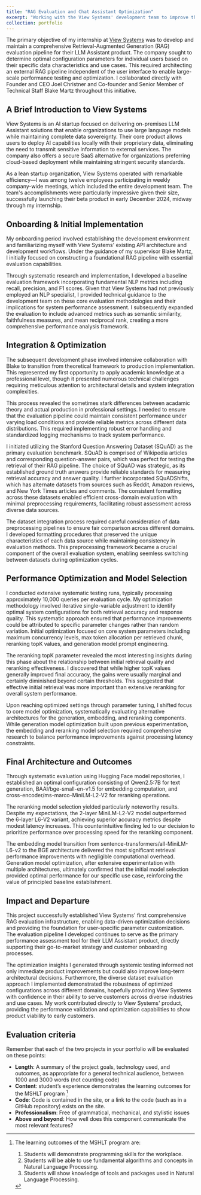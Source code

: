 ```yaml
---
title: "RAG Evaluation and Chat Assistant Optimization"
excerpt: "Working with the View Systems' development team to improve their retrieval pipeline and optimize thier chat assistant.<br/><br/><img src='/images/500x300.png'>"
collection: portfolio
---
```


The primary objective of my internship at [View Systems](https://www.view.io) was to develop and maintain a comprehensive Retrieval-Augmented Generation (RAG) evaluation pipeline for their LLM Assistant product. The company sought to determine optimal configuration parameters for individual users based on their specific data characteristics and use cases. This required architecting an external RAG pipeline independent of the user interface to enable large-scale performance testing and optimization. I collaborated directly with Founder and CEO Joel Christner and Co-founder and Senior Member of Technical Staff Blake Martz throughout this initiative.

## A Brief Introduction to View Systems

View Systems is an AI startup focused on delivering on-premises LLM Assistant solutions that enable organizations to use large language models while maintaining complete data sovereignty. Their core product allows users to deploy AI capabilities locally with their proprietary data, eliminating the need to transmit sensitive information to external services. The company also offers a secure SaaS alternative for organizations preferring cloud-based deployment while maintaining stringent security standards.

As a lean startup organization, View Systems operated with remarkable efficiency—I was among twelve employees participating in weekly company-wide meetings, which included the entire development team. The team's accomplishments were particularly impressive given their size, successfully launching their beta product in early December 2024, midway through my internship.

## Onboarding & Initial Implementation

My onboarding period involved establishing the development environment and familiarizing myself with View Systems' existing API architecture and development workflows. Under the guidance of my supervisor Blake Martz, I initially focused on constructing a foundational RAG pipeline with essential evaluation capabilities.

Through systematic research and implementation, I developed a baseline evaluation framework incorporating fundamental NLP metrics including recall, precision, and F1 scores. Given that View Systems had not previously employed an NLP specialist, I provided technical guidance to the development team on these core evaluation methodologies and their implications for system performance assessment. I subsequently expanded the evaluation to include advanced metrics such as semantic similarity, faithfulness measures, and mean reciprocal rank, creating a more comprehensive performance analysis framework.

## Integration & Optimization

The subsequent development phase involved intensive collaboration with Blake to transition from theoretical framework to production implementation. This represented my first opportunity to apply academic knowledge at a professional level, though it presented numerous technical challenges requiring meticulous attention to architectural details and system integration complexities.

This process revealed the sometimes stark differences between acadamic theory and actual production in professional settings. I needed to ensure that the evaluation pipeline could maintain consistent performance under varying load conditions and provide reliable metrics across different data distributions. This required implementing robust error handling and standardized logging mechanisms to track system performance.

I initiated utilizing the Stanford Question Answering Dataset (SQuAD) as the primary evaluation benchmark. SQuAD is comprised of Wikipedia articles and corresponding question-answer pairs, which was perfect for testing the retrieval of their RAG pipeline. The choice of SQuAD was strategic, as its established ground truth answers provide reliable standards for measuring retrieval accuracy and answer quality. I further incorporated SQuADShifts, which has alternate datasets from sources such as Reddit, Amazon reviews, and New York Times articles and comments. The consistent formatting across these datasets enabled efficient cross-domain evaluation with minimal preprocessing requirements, facilitating robust assessment across diverse data sources.

The dataset integration process required careful consideration of data preprocessing pipelines to ensure fair comparison across different domains. I developed formatting procedures that preserved the unique characteristics of each data source while maintaining consistency in evaluation methods. This preprocessing framework became a crucial component of the overall evaluation system, enabling seemless switching between datasets during optimization cycles.

## Performance Optimization and Model Selection

I conducted extensive systematic testing runs, typically processing approximately 10,000 queries per evaluation cycle. My optimization methodology involved iterative single-variable adjustment to identify optimal system configurations for both retrieval accuracy and response quality. This systematic approach ensured that performance improvements could be attributed to specific parameter changes rather than random variation. Initial optimization focused on core system parameters including maximum concurrency levels, max token allocation per retrieved chunk, reranking topK values, and generation model prompt engineering.

The reranking topK parameter revealed the most interesting insights during this phase about the relationship between initial retrieval quality and reranking effectiveness. I discovered that while higher topK values generally improved final accuracy, the gains were usually marginal and certainly diminished beyond certain thresholds. This suggested that effective initial retrieval was more important than extensive reranking for overall system performance.

Upon reaching optimized settings through parameter tuning, I shifted focus to core model optimization, systematically evaluating alternative architectures for the generation, embedding, and reranking components. While generation model optimization built upon previous experimentation, the embedding and reranking model selection required comprehensive research to balance performance improvements against processing latency constraints.

## Final Architecture and Outcomes

Through systematic evaluation using Hugging Face model repositories, I established an optimal configuration consisting of Qwen2.5:7B for text generation, BAAI/bge-small-en-v1.5 for embedding computation, and cross-encoder/ms-marco-MiniLM-L2-V2 for reranking operations.

The reranking model selection yielded particularly noteworthy results. Despite my expectations, the 2-layer MiniLM-L2-V2 model outperformed the 6-layer L6-V2 variant, achieving superior accuracy metrics despite modest latency increases. This counterintuitive finding led to our decision to prioritize performance over processing speed for the reranking component.

The embedding model transition from sentence-transformers/all-MiniLM-L6-v2 to the BGE architecture delivered the most significant retrieval performance improvements with negligible computational overhead. Generation model optimization, after extensive experimentation with multiple architectures, ultimately confirmed that the initial model selection provided optimal performance for our specific use case, reinforcing the value of principled baseline establishment.

## Impact and Departure

This project successfully established View Systems' first comprehensive RAG evaluation infrastructure, enabling data-driven optimization decisions and providing the foundation for user-specific parameter customization. The evaluation pipeline I developed continues to serve as the primary performance assessment tool for their LLM Assistant product, directly supporting their go-to-market strategy and customer onboarding processes.

The optimization insights I generated through systemic testing informed not only immediate product improvements but could also improve long-term architectural decisions. Furthermore, the diverse dataset evaluation approach I implemented demonstrated the robustness of optimized configurations across different domains, hopefully providing View Systems with confidence in their ability to serve customers across diverse industries and use cases. My work contributed directly to View Systems' product, providing the performance validation and optimization capabilities to show product viability to early customers. 

## Evaluation criteria
Remember that each of the two projects in your portfolio will be evaluated on these points:

* **Length**: A summary of the project goals, technology used, and outcomes, as appropriate for a general technical audience, between 1000 and 3000 words (not counting code)
* **Content**: student’s experience demonstrates the learning outcomes for the MSHLT program [^note]
* **Code**: Code is contained in the site, or a link to the code (such as in a GitHub repository) exists on the site.
* **Professionalism**: Free of grammatical, mechanical, and stylistic issues
* **Above and beyond**: How well does this component communicate the most relevant features?

[^note]: The learning outcomes of the MSHLT program are:
    
    1. Students will demonstrate programming skills for the workplace.
    2. Students will be able to use fundamental algorithms and concepts in Natural Language Processing.
    3. Students will show knowledge of tools and packages used in Natural Language Processing.
